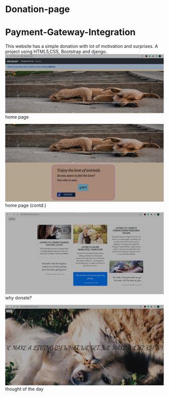 # Donation-page
# Payment-Gateway-Integration
This website has a simple donation with lot of motivation and surprises.
A project using HTML5,CSS, Bootstrap and django.
![](images/Screenshot%202020-11-15%20143038.png)
home page

![](images/Screenshot%202020-11-15%20143117.png)
home page (contd.)

![](images/Screenshot%202020-11-15%20143147.png)
why donate?

![](images/Screenshot%202020-11-15%20143253.png)
thought of the day
